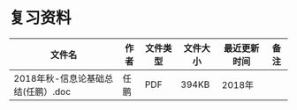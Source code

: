 # 复习资料

文件名|作者|文件类型|文件大小|最近更新时间|备注
---|---|---|---|---|---
2018年秋-信息论基础总结(任鹏）.doc|任鹏|PDF|394KB|2018年